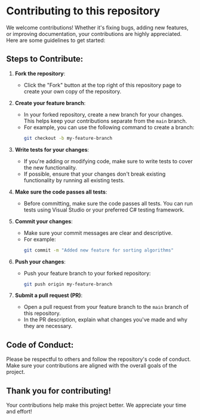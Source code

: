 # Contributing to this repository

We welcome contributions! Whether it's fixing bugs, adding new features, or improving documentation, your contributions are highly appreciated. Here are some guidelines to get started:

## Steps to Contribute:

1. **Fork the repository**:
   - Click the "Fork" button at the top right of this repository page to create your own copy of the repository.

2. **Create your feature branch**:
   - In your forked repository, create a new branch for your changes. This helps keep your contributions separate from the `main` branch.
   - For example, you can use the following command to create a branch:
     ```bash
     git checkout -b my-feature-branch
     ```

3. **Write tests for your changes**:
   - If you're adding or modifying code, make sure to write tests to cover the new functionality.
   - If possible, ensure that your changes don't break existing functionality by running all existing tests.

4. **Make sure the code passes all tests**:
   - Before committing, make sure the code passes all tests. You can run tests using Visual Studio or your preferred C# testing framework.

5. **Commit your changes**:
   - Make sure your commit messages are clear and descriptive. 
   - For example:
     ```bash
     git commit -m "Added new feature for sorting algorithms"
     ```

6. **Push your changes**:
   - Push your feature branch to your forked repository:
     ```bash
     git push origin my-feature-branch
     ```

7. **Submit a pull request (PR)**:
   - Open a pull request from your feature branch to the `main` branch of this repository.
   - In the PR description, explain what changes you've made and why they are necessary.

## Code of Conduct:

Please be respectful to others and follow the repository's code of conduct. Make sure your contributions are aligned with the overall goals of the project.

## Thank you for contributing!

Your contributions help make this project better. We appreciate your time and effort!